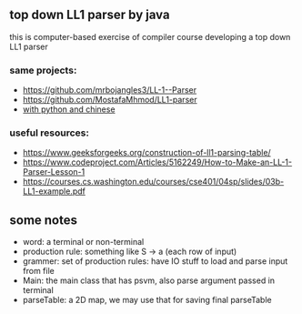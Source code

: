 ## top down LL1 parser by java 
this is computer-based exercise of compiler course 
developing a top down LL1 parser 


### same projects:
+ https://github.com/mrbojangles3/LL-1--Parser
+ https://github.com/MostafaMhmod/LL1-parser
+ [with python and chinese](https://github.com/EtoDemerzel0427/LL1-Parser)

### useful resources:
+ https://www.geeksforgeeks.org/construction-of-ll1-parsing-table/
+ https://www.codeproject.com/Articles/5162249/How-to-Make-an-LL-1-Parser-Lesson-1
+ https://courses.cs.washington.edu/courses/cse401/04sp/slides/03b-LL1-example.pdf



## some notes
+ word: a terminal or non-terminal 
+ production rule: something like S -> a (each row of input)
+ grammer: set of production rules: have IO stuff to load and parse input from file 
+ Main: the main class that has psvm, also parse argument passed in terminal
+ parseTable: a 2D map, we may use that for saving final parseTable

